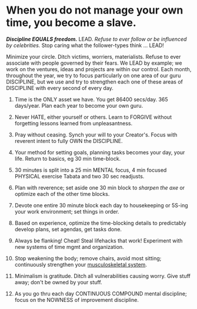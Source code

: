 # When you do not manage your own time, you become a slave.

***Discipline EQUALS freedom.*** LEAD. *Refuse to ever follow or be influenced by celebrities.* Stop caring what the follower-types think ... LEAD!

Minimize your circle. Ditch victims, worriers, materialists. Refuse to ever associate with people governed by their fears. We LEAD by example; we work on the ventures, ideas and projects are within our control. Each month, throughout the year, we try to focus particularly on one area of our guru DISCIPLINE, but we use and try to strengthen each one of these areas of DISCIPLINE with every second of every day.

1) Time is the ONLY asset we have. You get 86400 secs/day. 365 days/year. Plan each year to become your own guru.

2) Never HATE, either yourself or others. Learn to FORGIVE without forgetting lessons learned from unpleasantness.

3) Pray without ceasing. Synch your will to your Creator's. Focus with reverent intent to fully OWN the DISCIPLINE. 

4) Your method for setting goals, planning tasks becomes your day, your life. Return to basics, eg 30 min time-block.

5) 30 minutes is split into a 25 min MENTAL focus, 4 min focused PHYSICAL exercise Tabata and two 30 sec readjusts.

6) Plan with reverence; set aside one 30 min block to *sharpen the axe* or optimize each of the other time blocks.

7) Devote one entire 30 minute block each day to housekeeping or 5S-ing your work environment; set things in order.

8) Based on experience, optimize the time-blocking details to predictably develop plans, set agendas, get tasks done.

9) Always be flanking! Cheat! Steal lifehacks that work! Experiment with new systems of time mgmt and organization.

10) Stop weakening the body; remove chairs, avoid most sitting; continuously strengthen your [musculoskeletal system](https://en.wikipedia.org/wiki/Human_musculoskeletal_system).

11) Minimalism is gratitude. Ditch all vulnerabilities causing worry. Give stuff away; don't be owned by your stuff.

12) As you go thru each day CONTINUOUS COMPOUND mental discipline; focus on the NOWNESS of improvement discipline.
